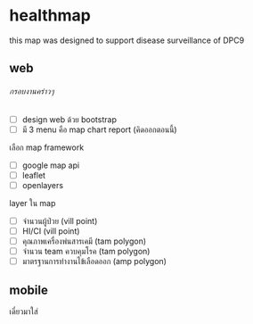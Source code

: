 # healthmap
this map was designed to support disease surveillance of DPC9


## web
###### กรอบงานคร่าวๆ 
- [ ] design web ด้วย bootstrap 
- [ ] มี 3 menu คือ map chart report (คิดออกตอนนี้)

เลือก map framework  
- [ ] google map api
- [ ] leaflet
- [ ] openlayers

layer ใน map
- [ ] จำนวนผู้ป่วย (vill point)
- [ ] HI/CI (vill point)
- [ ] คุณภาพเครื่องพ่นสารเคมี (tam polygon)
- [ ] จำนวน team ควบคุมโรค (tam polygon)
- [ ] มาตรฐานการทำงานไข้เลือดออก (amp polygon)
 
## mobile
เดี๋ยวมาใส่
